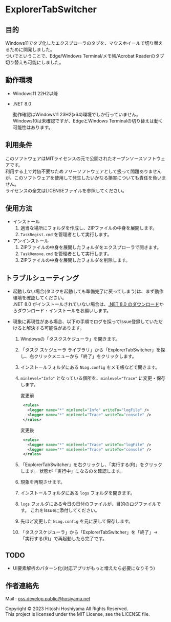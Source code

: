 # ExplorerTabSwitcher

## 目的

Windows11でタブ化したエクスプローラのタブを、マウスホイールで切り替えるために開発しました。  
ついでということで、Edge/Windows Terminal/メモ帳/Acrobat Readerのタブ切り替えも可能にしました。  

## 動作環境

- Windows11 22H2以降
- .NET 8.0

  動作確認はWindows11 23H2(x64)環境でしか行っていません。  
  Windows10は未確認ですが、EdgeとWindows Terminalの切り替えは動く可能性はあります。

## 利用条件

このソフトウェアはMITライセンスの元で公開されたオープンソースソフトウェアです。  
利用する上で対価不要なためフリーソフトウェアとして扱って問題ありませんが、このソフトウェアを使用して発生したいかなる損害についても責任を負いません。  
ライセンスの全文はLICENSEファイルを参照してください。

## 使用方法

- インストール
  1. 適当な場所にフォルダを作成し、ZIPファイルの中身を展開します。
  1. `TaskRegist.cmd` を管理者として実行します。
- アンインストール  
  1. ZIPファイルの中身を展開したフォルダをエクスプローラで開きます。
  1. `TaskRemove.cmd` を管理者として実行します。
  1. ZIPファイルの中身を展開したフォルダを削除します。

## トラブルシューティング

- 起動しない場合(タスクを起動しても準備完了に戻ってしまう)は、まず動作環境を確認してください。  
  .NET 8.0 がインストールされていない場合は、[.NET 8.0 のダウンロード](https://dotnet.microsoft.com/ja-jp/download/dotnet/8.0)からダウンロード・インストールをお願いします。

- 現象に再現性がある場合、以下の手順でログを採ってIssue登録していただけると解決する可能性があります。  
  1. Windowsの「タスクスケジューラ」を開きます。
  1. 「タスク スケジューラ ライブラリ」から「ExplorerTabSwitcher」を探し、右クリックメニューから「終了」をクリックします。
  1. インストールフォルダにある `NLog.config` をメモ帳などで開きます。
  1. `minlevel="Info"` となっている個所を、`minlevel="Trace"` に変更・保存します。  
  
       変更前
       ```xml
        <rules>
          <logger name="*" minlevel="Info" writeTo="logFile" />
          <logger name="*" minlevel="Trace" writeTo="console" />
        </rules>
       ```
       変更後
       ```xml
        <rules>
          <logger name="*" minlevel="Trace" writeTo="logFile" />
          <logger name="*" minlevel="Trace" writeTo="console" />
        </rules>
       ```
  1. 「ExplorerTabSwitcher」を右クリックし、「実行する(R)」をクリックします。
     状態が「実行中」になるのを確認します。
  1. 現象を再現させます。
  1. インストールフォルダにある `logs` フォルダを開きます。
  1. `logs` フォルダにある今日の日付のファイルが、目的のログファイルです。
     これをIssueに添付してください。
  1. 先ほど変更した `NLog.config` を元に戻して保存します。
  1. 「タスクスケジューラ」から「ExplorerTabSwitcher」を「終了」->「実行する(R)」で再起動したら完了です。

## TODO

- UI要素解析のパターン化(対応アプリがもっと増えたら必要になりそう)

## 作者連絡先

Mail : [oss.develop.public@hosiyama.net](<mailto:oss.develop.public@hosiyama.net>)

Copyright © 2023 Hitoshi Hoshiyama All Rights Reserved.  
This project is licensed under the MIT License, see the LICENSE file.
